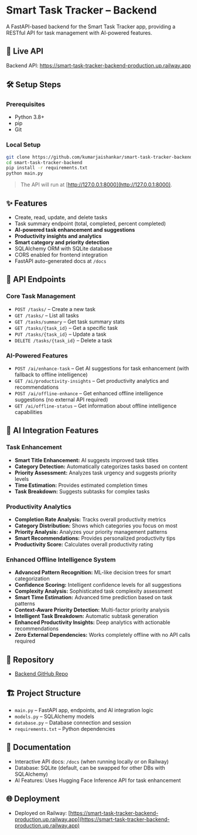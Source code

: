 # Smart Task Tracker – Backend

A FastAPI-based backend for the Smart Task Tracker app, providing a RESTful API for task management with AI-powered features.

## 🚀 Live API

Backend API: https://smart-task-tracker-backend-production.up.railway.app

## 🛠️ Setup Steps

### Prerequisites

- Python 3.8+
- pip
- Git

### Local Setup

```bash
git clone https://github.com/kumarjaishankar/smart-task-tracker-backend.git
cd smart-task-tracker-backend
pip install -r requirements.txt
python main.py
```

> The API will run at [http://127.0.0.1:8000](http://127.0.0.1:8000).

## ✨ Features

- Create, read, update, and delete tasks
- Task summary endpoint (total, completed, percent completed)
- **AI-powered task enhancement and suggestions**
- **Productivity insights and analytics**
- **Smart category and priority detection**
- SQLAlchemy ORM with SQLite database
- CORS enabled for frontend integration
- FastAPI auto-generated docs at `/docs`

## 🔌 API Endpoints

### Core Task Management
- `POST /tasks/` – Create a new task
- `GET /tasks/` – List all tasks
- `GET /tasks/summary` – Get task summary stats
- `GET /tasks/{task_id}` – Get a specific task
- `PUT /tasks/{task_id}` – Update a task
- `DELETE /tasks/{task_id}` – Delete a task

### AI-Powered Features
- `POST /ai/enhance-task` – Get AI suggestions for task enhancement (with fallback to offline intelligence)
- `GET /ai/productivity-insights` – Get productivity analytics and recommendations
- `POST /ai/offline-enhance` – Get enhanced offline intelligence suggestions (no external API required)
- `GET /ai/offline-status` – Get information about offline intelligence capabilities

## 🤖 AI Integration Features

### Task Enhancement
- **Smart Title Enhancement:** AI suggests improved task titles
- **Category Detection:** Automatically categorizes tasks based on content
- **Priority Assessment:** Analyzes task urgency and suggests priority levels
- **Time Estimation:** Provides estimated completion times
- **Task Breakdown:** Suggests subtasks for complex tasks

### Productivity Analytics
- **Completion Rate Analysis:** Tracks overall productivity metrics
- **Category Distribution:** Shows which categories you focus on most
- **Priority Analysis:** Analyzes your priority management patterns
- **Smart Recommendations:** Provides personalized productivity tips
- **Productivity Score:** Calculates overall productivity rating

### Enhanced Offline Intelligence System
- **Advanced Pattern Recognition:** ML-like decision trees for smart categorization
- **Confidence Scoring:** Intelligent confidence levels for all suggestions
- **Complexity Analysis:** Sophisticated task complexity assessment
- **Smart Time Estimation:** Advanced time prediction based on task patterns
- **Context-Aware Priority Detection:** Multi-factor priority analysis
- **Intelligent Task Breakdown:** Automatic subtask generation
- **Enhanced Productivity Insights:** Deep analytics with actionable recommendations
- **Zero External Dependencies:** Works completely offline with no API calls required

## 📂 Repository

- [Backend GitHub Repo](https://github.com/kumarjaishankar/smart-task-tracker-backend)

## 🏗️ Project Structure

- `main.py` – FastAPI app, endpoints, and AI integration logic
- `models.py` – SQLAlchemy models
- `database.py` – Database connection and session
- `requirements.txt` – Python dependencies

## 📝 Documentation

- Interactive API docs: `/docs` (when running locally or on Railway)
- Database: SQLite (default, can be swapped for other DBs with SQLAlchemy)
- AI Features: Uses Hugging Face Inference API for task enhancement

## 🌐 Deployment

- Deployed on Railway: [https://smart-task-tracker-backend-production.up.railway.app](https://smart-task-tracker-backend-production.up.railway.app)
